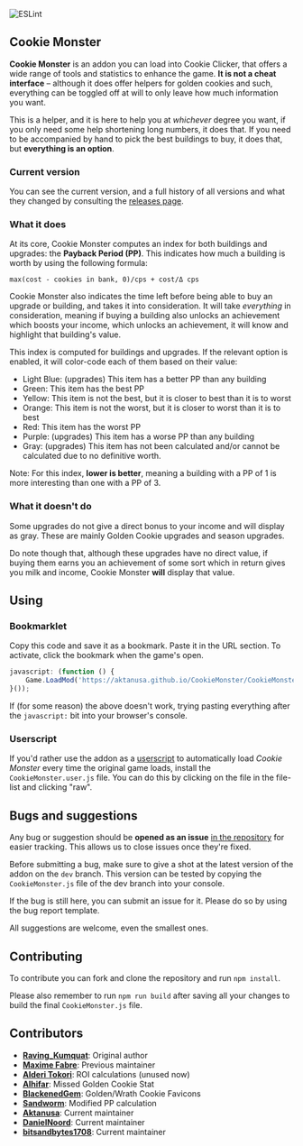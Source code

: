 ![ESLint](https://github.com/Aktanusa/CookieMonster/workflows/ESLint/badge.svg?event=push)
## Cookie Monster

**Cookie Monster** is an addon you can load into Cookie Clicker, that offers a wide range of tools and statistics to enhance the game. **It is not a cheat interface** – although it does offer helpers for golden cookies and such, everything can be toggled off at will to only leave how much information you want.

This is a helper, and it is here to help you at *whichever* degree you want, if you only need some help shortening long numbers, it does that. If you need to be accompanied by hand to pick the best buildings to buy, it does that, but **everything is an option**.

### Current version
You can see the current version, and a full history of all versions and what they changed by consulting the [releases page](https://github.com/Aktanusa/CookieMonster/releases).

### What it does

At its core, Cookie Monster computes an index for both buildings and upgrades: the **Payback Period (PP)**. This indicates how much a building is worth by using the following formula: 
```
max(cost - cookies in bank, 0)/cps + cost/Δ cps
```

Cookie Monster also indicates the time left before being able to buy an upgrade or building, and takes it into consideration. It will take *everything* in consideration, meaning if buying a building also unlocks an achievement which boosts your income, which unlocks an achievement, it will know and highlight that building's value.

This index is computed for buildings and upgrades. If the relevant option is enabled, it will color-code each of them based on their value:

* Light Blue: (upgrades) This item has a better PP than any building
* Green: This item has the best PP
* Yellow: This item is not the best, but it is closer to best than it is to worst
* Orange: This item is not the worst, but it is closer to worst than it is to best
* Red: This item has the worst PP
* Purple: (upgrades) This item has a worse PP than any building
* Gray: (upgrades) This item has not been calculated and/or cannot be calculated due to no definitive worth.

Note: For this index, **lower is better**, meaning a building with a PP of 1 is more interesting than one with a PP of 3.

### What it doesn't do

Some upgrades do not give a direct bonus to your income and will display as gray. These are mainly Golden Cookie upgrades and season upgrades.

Do note though that, although these upgrades have no direct value, if buying them earns you an achievement of some sort which in return gives you milk and income, Cookie Monster **will** display that value.

## Using

### Bookmarklet

Copy this code and save it as a bookmark. Paste it in the URL section. To activate, click the bookmark when the game's open.

```javascript
javascript: (function () {
	Game.LoadMod('https://aktanusa.github.io/CookieMonster/CookieMonster.js');
}());
```

If (for some reason) the above doesn't work, trying pasting everything after the <code>javascript:</code> bit into your browser's console.

### Userscript

If you'd rather use the addon as a [userscript](https://en.wikipedia.org/wiki/Userscript) to automatically load _Cookie Monster_ every time the original game loads, install the `CookieMonster.user.js` file. You can do this by clicking on the file in the file-list and clicking "raw".

## Bugs and suggestions

Any bug or suggestion should be **opened as an issue** [in the repository](https://github.com/Aktanusa/CookieMonster/issues) for easier tracking. This allows us to close issues once they're fixed.

Before submitting a bug, make sure to give a shot at the latest version of the addon on the <code>dev</code> branch. This version can be tested by copying the `CookieMonster.js` file of the dev branch into your console.

If the bug is still here, you can submit an issue for it. Please do so by using the bug report template.

All suggestions are welcome, even the smallest ones.

## Contributing

To contribute you can fork and clone the repository and run `npm install`.

Please also remember to run `npm run build` after saving all your changes to build the final `CookieMonster.js` file. 

## Contributors

* **[Raving_Kumquat](https://cookieclicker.wikia.com/wiki/User:Raving_Kumquat)**: Original author
* **[Maxime Fabre](https://github.com/Anahkiasen)**: Previous maintainer
* **[Alderi Tokori](http://forum.dashnet.org/profile/Alderi)**: ROI calculations (unused now)
* **[Alhifar](https://github.com/Alhifar)**: Missed Golden Cookie Stat
* **[BlackenedGem](https://github.com/BlackenedGem)**: Golden/Wrath Cookie Favicons
* **[Sandworm](https://github.com/svschouw)**: Modified PP calculation
* **[Aktanusa](https://github.com/Aktanusa)**: Current maintainer
* **[DanielNoord](https://github.com/DanielNoord)**: Current maintainer
* **[bitsandbytes1708](https://github.com/bitsandbytes1708)**: Current maintainer

